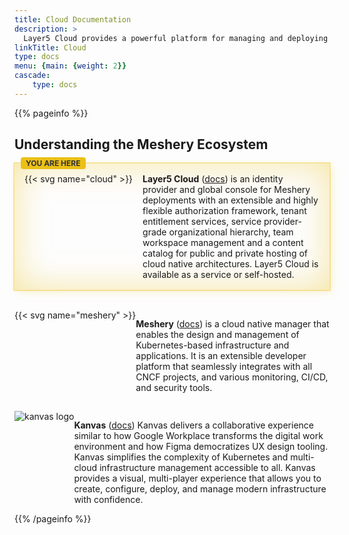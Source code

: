```yaml
---
title: Cloud Documentation
description: >
  Layer5 Cloud provides a powerful platform for managing and deploying your cloud infrastructure with flexibility and ease.
linkTitle: Cloud
type: docs
menu: {main: {weight: 2}}
cascade: 
    type: docs
---
```


{{% pageinfo %}}

## Understanding the Meshery Ecosystem

<div style="display:flex;flex-direction:column;margin-bottom:2rem;margin-top:1rem;padding:1rem;box-shadow:inset 0 0 4em #ebc01766,0 0 0 2px #ebc01766,.3em .3em 1em #ebc01733;position:relative;">
  <!-- "You are here" indicator -->
  <div style="position:absolute;top:-10px;left:10px;background:#ebc017;color:#333;padding:2px 8px;border-radius:4px;font-size:12px;font-weight:bold;">
    YOU ARE HERE
  </div>
  
  <div style="display:flex;align-items:flex-start;gap:1rem;width:100%;">
    <div style="min-width:50px;flex-shrink:0;">{{< svg name="cloud" >}}</div>
    <div style="flex:1;word-wrap:break-word;">
      <strong>Layer5 Cloud</strong> (<a href="/cloud">docs</a>) is an identity provider and global console for Meshery deployments with an extensible and highly flexible authorization framework, tenant entitlement services, service provider-grade organizational hierarchy, team workspace management and a content catalog for public and private hosting of cloud native architectures. Layer5 Cloud is available as a service or self-hosted.
    </div>
  </div>
</div>

<div style="display: flex; align-items: flex-start; margin-top:15px;"><div class="logo-container">{{< svg name="meshery" >}}</div>

<div style="flex: 1;">

**Meshery** ([docs](https://docs.meshery.io)) is a cloud native manager that enables the design and management of Kubernetes-based infrastructure and applications. It is an extensible developer platform that seamlessly integrates with all CNCF projects, and various monitoring, CI/CD, and security tools.
</div></div>

<div style="display: flex; align-items: flex-start; margin-top:15px;"><div class="logo-container"><img src="/images/logos/kanvas-alt.svg" alt="kanvas logo"/></div>

<div style="flex: 1;">

**Kanvas** ([docs](/kanvas)) Kanvas delivers a collaborative experience similar to how Google Workplace transforms the digital work environment and how Figma democratizes UX design tooling. Kanvas simplifies the complexity of Kubernetes and multi-cloud infrastructure management accessible to all. Kanvas provides a visual, multi-player experience that allows you to create, configure, deploy, and manage modern infrastructure with confidence.
</div></div>
</div>
{{% /pageinfo %}}

<!-- {{< blocks/section color="dark" type="row" >}}
{{% blocks/feature icon="fa-lightbulb" title="Fastest OS **on the planet**!" %}}
The new **TechOS** operating system is an open source project. It is a new project, but with grand ambitions.
Please follow this space for updates!
{{% /blocks/feature %}}
{{% blocks/feature icon="fa-brands fa-github" title="Contributions welcome!" url="https://github.com/gohugoio/hugo" %}}
We do a [Pull Request](https://github.com/gohugoio/hugo/pulls) contributions workflow on **GitHub**. New users are always welcome!
{{% /blocks/feature %}}
{{% blocks/feature icon="./featured-background.png" title="Kanvas" url="/kanvas" %}}
**Kanvas** provides a visual interface that allows users to create and edit Kubernetes manifests, charts and pipelines, as well as monitor the performance and health of their clusters. Kanvas aims to simplify the complexity of Kubernetes and make it accessible to more users, similar to how Figma democratized design tools for web and mobile applications.
{{% /blocks/feature %}}
{{< /blocks/section >}} -->